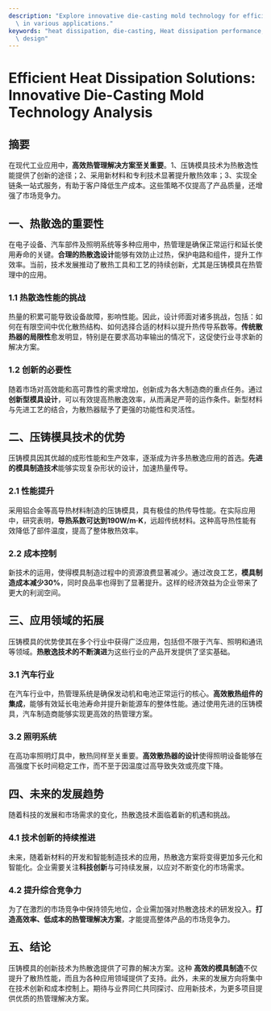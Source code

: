 ```yaml
---
description: "Explore innovative die-casting mold technology for efficient heat dissipation solutions\
  \ in various applications."
keywords: "heat dissipation, die-casting, Heat dissipation performance, Heat dissipation optimization\
  \ design"
---
```

# Efficient Heat Dissipation Solutions: Innovative Die-Casting Mold Technology Analysis

## 摘要

在现代工业应用中，**高效热管理解决方案至关重要**。1、压铸模具技术为热散逸性能提供了创新的途径；2、采用新材料和专利技术显著提升散热效率；3、实现全链条一站式服务，有助于客户降低生产成本。这些策略不仅提高了产品质量，还增强了市场竞争力。

## 一、热散逸的重要性

在电子设备、汽车部件及照明系统等多种应用中，热管理是确保正常运行和延长使用寿命的关键。**合理的热散逸设计**能够有效防止过热，保护电路和组件，提升工作效率。当前，技术发展推动了散热工具和工艺的持续创新，尤其是压铸模具在热管理中的应用。

### 1.1 热散逸性能的挑战

热量的积累可能导致设备故障，影响性能。因此，设计师面对诸多挑战，包括：如何在有限空间中优化散热结构、如何选择合适的材料以提升热传导系数等。**传统散热器的局限性**愈发明显，特别是在要求高功率输出的情况下，这促使行业寻求新的解决方案。

### 1.2 创新的必要性

随着市场对高效能和高可靠性的需求增加，创新成为各大制造商的重点任务。通过**创新型模具设计**，可以有效提高热散逸效率，从而满足严苛的运作条件。新型材料与先进工艺的结合，为散热器赋予了更强的功能性和灵活性。

## 二、压铸模具技术的优势

压铸模具因其优越的成形性能和生产效率，逐渐成为许多热散逸应用的首选。**先进的模具制造技术**能够实现复杂形状的设计，加速热量传导。

### 2.1 性能提升

采用铝合金等高导热材料制造的压铸模具，具有极佳的热传导性能。在实际应用中，研究表明，**导热系数可达到190W/m·K**，远超传统材料。这种高导热性能有效降低了部件温度，提高了整体散热效率。

### 2.2 成本控制

新技术的运用，使得模具制造过程中的资源浪费显著减少。通过改良工艺，**模具制造成本减少30%**，同时良品率也得到了显著提升。这样的经济效益为企业带来了更大的利润空间。

## 三、应用领域的拓展

压铸模具的优势使其在多个行业中获得广泛应用，包括但不限于汽车、照明和通讯等领域。**热散逸技术的不断演进**为这些行业的产品开发提供了坚实基础。

### 3.1 汽车行业

在汽车行业中，热管理系统是确保发动机和电池正常运行的核心。**高效散热组件的集成**，能够有效延长电池寿命并提升新能源车的整体性能。通过使用先进的压铸模具，汽车制造商能够实现更高效的热管理方案。

### 3.2 照明系统

在高功率照明灯具中，散热同样至关重要。**高效散热器的设计**使得照明设备能够在高强度下长时间稳定工作，而不至于因温度过高导致失效或亮度下降。

## 四、未来的发展趋势

随着科技的发展和市场需求的变化，热散逸技术面临着新的机遇和挑战。

### 4.1 技术创新的持续推进

未来，随着新材料的开发和智能制造技术的应用，热散逸方案将变得更加多元化和智能化。企业需要关注**科技创新**与可持续发展，以应对不断变化的市场需求。

### 4.2 提升综合竞争力

为了在激烈的市场竞争中保持领先地位，企业需加强对热散逸技术的研发投入。**打造高效率、低成本的热管理解决方案**，才能提高整体产品的市场竞争力。

## 五、结论

压铸模具的创新技术为热散逸提供了可靠的解决方案。这种 **高效的模具制造**不仅提升了散热性能，而且为各种应用领域提供了支持。此外，未来的发展方向将集中在技术创新和成本控制上。期待与业界同仁共同探讨、应用新技术，为更多项目提供优质的热管理解决方案。

